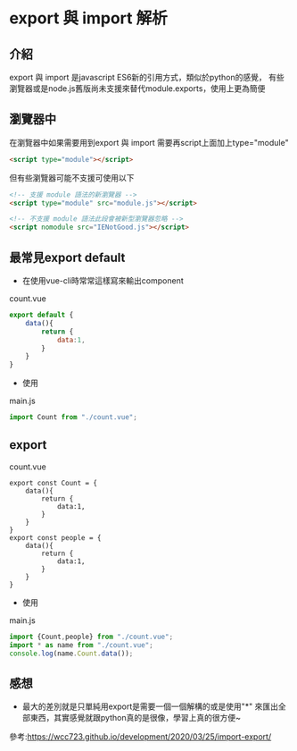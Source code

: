 # export 與 import 解析

## 介紹

export 與 import 是javascript ES6新的引用方式，類似於python的感覺，
有些瀏覽器或是node.js舊版尚未支援來替代module.exports，使用上更為簡便

## 瀏覽器中
在瀏覽器中如果需要用到export 與 import 需要再script上面加上type="module"
```html
<script type="module"></script>
```

但有些瀏覽器可能不支援可使用以下
```html
<!-- 支援 module 語法的新瀏覽器 -->
<script type="module" src="module.js"></script>

<!-- 不支援 module 語法此段會被新型瀏覽器忽略 -->
<script nomodule src="IENotGood.js"></script>
```


## 最常見export default

* 在使用vue-cli時常常這樣寫來輸出component

count.vue
```javascript
export default {
    data(){
        return {
            data:1,
        }
    }
}
```

* 使用

main.js
```javascript
import Count from "./count.vue";
```

## export
 

count.vue
```
export const Count = {
    data(){
        return {
            data:1,
        }
    }
}
export const people = {
    data(){
        return {
            data:1,
        }
    }
}
```

* 使用

main.js
```javascript
import {Count,people} from "./count.vue";
import * as name from "./count.vue";
console.log(name.Count.data());
```


## 感想

* 最大的差別就是只單純用export是需要一個一個解構的或是使用"*" 來匯出全部東西，其實感覺就跟python真的是很像，學習上真的很方便~


參考:https://wcc723.github.io/development/2020/03/25/import-export/